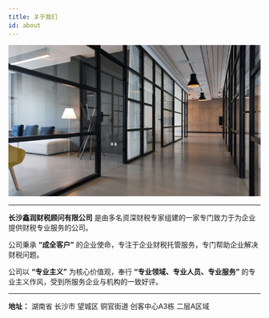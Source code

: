 ```yaml
---
title: 关于我们
id: about
---
```

![](/img/office.jpg)

---

**长沙鑫润财税顾问有限公司** 是由多名资深财税专家组建的一家专门致力于为企业提供财税专业服务的公司。

公司秉承 **“成全客户”** 的企业使命，专注于企业财税托管服务，专门帮助企业解决财税问题。

公司以 **“专业主义”** 为核心价值观，奉行 **“专业领域、专业人员、专业服务”** 的专业主义作风，受到所服务企业与机构的一致好评。

---

**地址：** 湖南省 长沙市 望城区 铜官街道 创客中心A3栋 二层A区域